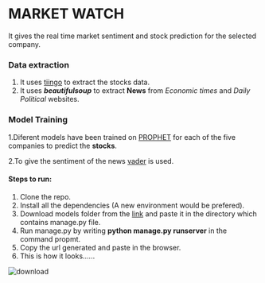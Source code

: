 # MARKET WATCH

It gives the real time market sentiment and stock prediction for the selected company.

### Data extraction
1. It uses [tiingo](https://www.tiingo.com/ "tiingo") to extract the stocks data.
2. It uses **_beautifulsoup_** to extract **News** from _Economic times_ and _Daily Political_ websites.
 
### Model Training
1.Diferent models have been trained on [PROPHET](https://facebook.github.io/prophet/docs/quick_start.html "PROPHET") for each of the five companies to predict the **stocks**.

2.To give the sentiment of the news [vader](https://pypi.org/project/vaderSentiment/ "Vader") is used.

#### Steps to run:
1. Clone the repo.
2. Install all the dependencies (A new environment would be prefered).
3. Download models folder from the [link](https://drive.google.com/drive/folders/19aBo28kOOL5T84n9UIBBJxNArqkuPC3D?usp=sharing "Link") and paste it in the directory which contains
 manage.py file.
4. Run manage.py by writing **python manage.py runserver** in the command propmt.
5. Copy the url generated and paste in the browser.
6. This is how it looks......

![download](https://user-images.githubusercontent.com/65464259/117652855-50ed7880-b1b1-11eb-9eae-498f735dbfa7.png)
